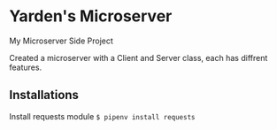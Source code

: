 # Yarden's Microserver
My Microserver Side Project

Created a microserver with a Client and Server class,  each has diffrent features.

## Installations
Install requests module 
`$ pipenv install requests`
